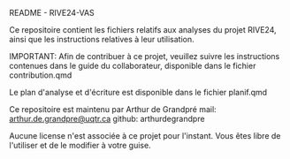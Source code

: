 README - RIVE24-VAS

Ce repositoire contient les fichiers relatifs aux analyses du projet RIVE24, ainsi que les instructions relatives à leur utilisation.

IMPORTANT:
Afin de contribuer à ce projet, veuillez suivre les instructions contenues dans le guide du collaborateur,
disponible dans le fichier contribution.qmd

Le plan d'analyse et d'écriture est disponible dans le fichier planif.qmd

Ce repositoire est maintenu par Arthur de Grandpré
mail: arthur.de.grandpre@uqtr.ca 
github: arthurdegrandpre

Aucune license n'est associée à ce projet pour l'instant. Vous êtes libre de l'utiliser et de le modifier à votre guise.